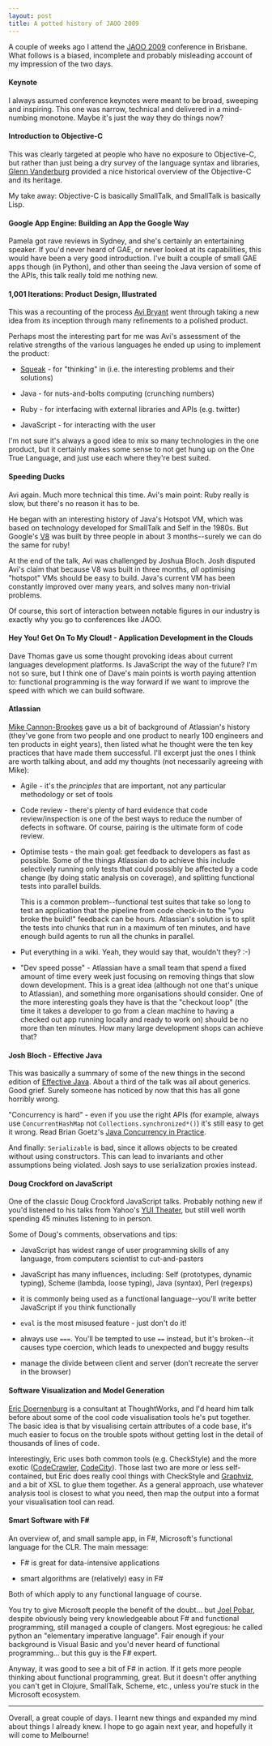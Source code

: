 ```yaml
---
layout: post
title: A potted history of JAOO 2009
---
```


A couple of weeks ago I attend the [JAOO 2009][] conference in
Brisbane. What follows is a biased, incomplete and probably misleading
account of my impression of the two days.

[JAOO 2009]: http://jaoo.com.au/brisbane-2009/


#### Keynote

I always assumed conference keynotes were meant to be broad, sweeping
and inspiring. This one was narrow, technical and delivered in a
mind-numbing monotone. Maybe it's just the way they do things now?


#### Introduction to Objective-C

This was clearly targeted at people who have no exposure to
Objective-C, but rather than just being a dry survey of the language
syntax and libraries, [Glenn Vanderburg][] provided a nice historical
overview of the Objective-C and its heritage.

My take away: Objective-C is basically SmallTalk, and SmallTalk is
basically Lisp.

[Glenn Vanderburg]: http://www.vanderburg.org/Blog


#### Google App Engine: Building an App the Google Way

Pamela got rave reviews in Sydney, and she's certainly an entertaining
speaker. If you'd never heard of GAE, or never looked at its
capabilities, this would have been a very good introduction. I've
built a couple of small GAE apps though (in Python), and other than
seeing the Java version of some of the APIs, this talk really told me
nothing new.


#### 1,001 Iterations: Product Design, Illustrated

This was a recounting of the process [Avi Bryant][] went through
taking a new idea from its inception through many refinements to a
polished product.

Perhaps most the interesting part for me was Avi's assessment of the
relative strengths of the various languages he ended up using to
implement the product:

 * [Squeak][] - for "thinking" in (i.e. the interesting problems and their solutions)

 * Java - for nuts-and-bolts computing (crunching numbers)

 * Ruby - for interfacing with external libraries and APIs (e.g. twitter)

 * JavaScript - for interacting with the user

I'm not sure it's always a good idea to mix so many technologies in
the one product, but it certainly makes some sense to not get hung up
on the One True Language, and just use each where they're best suited.

[Avi Bryant]: http://avibryant.com/
[Squeak]: http://www.squeak.org/


#### Speeding Ducks

Avi again. Much more technical this time. Avi's main point: Ruby
really is slow, but there's no reason it has to be.

He began with an interesting history of Java's Hotspot VM, which was
based on technology developed for SmallTalk and Self in the 1980s. But
Google's [V8][] was built by three people in about 3 months--surely we
can do the same for ruby!

At the end of the talk, Avi was challenged by Joshua Bloch. Josh
disputed Avi's claim that because V8 was built in three months, *all*
optimising "hotspot" VMs should be easy to build. Java's current VM
has been constantly improved over many years, and solves many
non-trivial problems.

Of course, this sort of interaction between notable figures in our
industry is exactly why you go to conferences like JAOO.

[V8]: http://code.google.com/p/v8/


#### Hey You! Get On To My Cloud! - Application Development in the Clouds

Dave Thomas gave us some thought provoking ideas about current
languages development platforms. Is JavaScript the way of the future?
I'm not so sure, but I think one of Dave's main points is worth paying
attention to: functional programming is the way forward if we want to
improve the speed with which we can build software.


#### Atlassian

[Mike Cannon-Brookes][] gave us a bit of background of Atlassian's
history (they've gone from two people and one product to nearly 100
engineers and ten products in eight years), then listed what he
thought were the ten key practices that have made them successful.
I'll excerpt just the ones I think are worth talking about, and add my
thoughts (not necessarily agreeing with Mike):

 * Agile - it's the *principles* that are important, not any
   particular methodology or set of tools

 * Code review - there's plenty of hard evidence that code
   review/inspection is one of the best ways to reduce the number of
   defects in software. Of course, pairing is the ultimate form of
   code review.

 * Optimise tests - the main goal: get feedback to developers as fast
   as possible. Some of the things Atlassian do to achieve this
   include selectively running only tests that could possibly be
   affected by a code change (by doing static analysis on coverage),
   and splitting functional tests into parallel builds.

   This is a common problem--functional test suites that take so long
   to test an application that the pipeline from code check-in to the
   "you broke the build!" feedback can be hours. Atlassian's solution
   is to split the tests into chunks that run in a maximum of ten
   minutes, and have enough build agents to run all the chunks in
   parallel.

 * Put everything in a wiki. Yeah, they would say that, wouldn't they?
   :-)

 * "Dev speed posse" - Atlassian have a small team that spend a fixed
   amount of time every week just focusing on removing things that
   slow down development. This is a great idea (although not one
   that's unique to Atlassian), and something more organisations
   should consider. One of the more interesting goals they have is
   that the "checkout loop" (the time it takes a developer to go from
   a clean machine to having a checked out app running locally and
   ready to work on) should be no more than ten minutes. How many
   large development shops can achieve that?

[Mike Cannon-Brookes]: http://blogs.atlassian.com/rebelutionary


#### Josh Bloch - Effective Java

This was basically a summary of some of the new things in the second
edition of [Effective Java][]. About a third of the talk was all about
generics. Good grief. Surely someone has noticed by now that this has
all gone horribly wrong.

"Concurrency is hard" - even if you use the right APIs (for example,
always use `ConcurrentHashMap` not `Collections.synchronized*()`) it's
still easy to get it wrong. Read Brian Goetz's [Java Concurrency in Practice][]. 

And finally: `Serializable` is bad, since it allows objects to be
created without using constructors. This can lead to invariants and
other assumptions being violated. Josh says to use serialization
proxies instead.

[Effective Java]: http://www.amazon.com/gp/product/0321356683?ie=UTF8&tag=mikerowecode-20&linkCode=as2&camp=1789&creative=390957&creativeASIN=0321356683
[Java Concurrency in Practice]: http://www.amazon.com/gp/product/0321349601?ie=UTF8&tag=mikerowecode-20&linkCode=as2&camp=1789&creative=390957&creativeASIN=0321349601


#### Doug Crockford on JavaScript

One of the classic Doug Crockford JavaScript talks. Probably nothing
new if you'd listened to his talks from Yahoo's [YUI Theater][], but
still well worth spending 45 minutes listening to in person.

Some of Doug's comments, observations and tips:

 * JavaScript has widest range of user programming skills of any
   language, from computers scientist to cut-and-pasters

 * JavaScript has many influences, including: Self (prototypes,
   dynamic typing), Scheme (lambda, loose typing), Java (syntax), Perl
   (regexps)

 * it is commonly being used as a functional language--you'll write
   better JavaScript if you think functionally

 * `eval` is the most misused feature - just don't do it!

 * always use `===`. You'll be tempted to use `==` instead, but it's
   broken--it causes type coercion, which leads to unexpected and
   buggy results

 * manage the divide between client and server (don't recreate the
   server in the browser)

[YUI Theater]: http://developer.yahoo.com/yui/theater/


#### Software Visualization and Model Generation

[Eric Doernenburg][] is a consultant at ThoughtWorks, and I'd heard him talk before
about some of the cool code visualisation tools he's put together. The
basic idea is that by visualising certain attributes of a code base,
it's much easier to focus on the trouble spots without getting lost in
the detail of thousands of lines of code.

Interestingly, Eric uses both common tools (e.g. CheckStyle) and the
more exotic ([CodeCrawler][], [CodeCity][]). Those last two are more
or less self-contained, but Eric does really cool things with
CheckStyle and [Graphviz][], and a bit of XSL to glue them together.
As a general approach, use whatever analysis tool is closest to what
you need, then map the output into a format your visualisation tool
can read.

[Eric Doernenburg]: http://erik.doernenburg.com/
[CodeCrawler]: http://www.inf.unisi.ch/faculty/lanza/codecrawler.html
[CodeCity]: http://www.inf.unisi.ch/phd/wettel/codecity.html
[Graphviz]: http://www.graphviz.org/


#### Smart Software with F\# 

An overview of, and small sample app, in F#, Microsoft's functional
language for the CLR. The main message:

  * F# is great for data-intensive applications

  * smart algorithms are (relatively) easy in F#

Both of which apply to any functional language of course.

You try to give Microsoft people the benefit of the doubt... but [Joel Pobar][], 
despite obviously being very knowledgeable about F# and
functional programming, still managed a couple of clangers. Most
egregious: he called python an "elementary imperative language". Fair
enough if your background is Visual Basic and you'd never heard of
functional programming... but this guy is the F# expert.

Anyway, it was good to see a bit of F# in action. If it gets more
people thinking about functional programming, great. But it doesn't
offer anything you can't get in Clojure, SmallTalk, Scheme, etc.,
unless you're stuck in the Microsoft ecosystem.

[Joel Pobar]: http://callvirt.net/blog/

----

Overall, a great couple of days. I learnt new things and expanded my
mind about things I already knew. I hope to go again next year, and
hopefully it will come to Melbourne!
